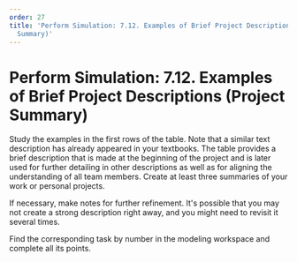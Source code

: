 ```yaml
---
order: 27
title: 'Perform Simulation: 7.12. Examples of Brief Project Descriptions (Project
  Summary)'
---
```


# Perform Simulation: 7.12. Examples of Brief Project Descriptions (Project Summary)

Study the examples in the first rows of the table. Note that a similar text description has already appeared in your textbooks. The table provides a brief description that is made at the beginning of the project and is later used for further detailing in other descriptions as well as for aligning the understanding of all team members. Create at least three summaries of your work or personal projects.

If necessary, make notes for further refinement. It's possible that you may not create a strong description right away, and you might need to revisit it several times.

Find the corresponding task by number in the modeling workspace and complete all its points.